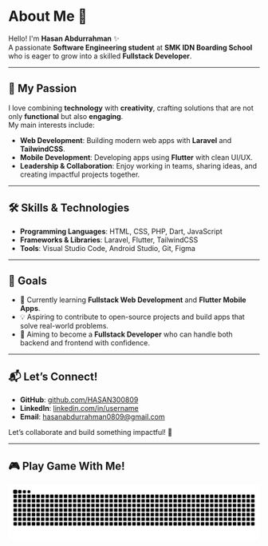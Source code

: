 # About Me 👋  

Hello! I'm **Hasan Abdurrahman** ✨  
A passionate **Software Engineering student** at **SMK IDN Boarding School** who is eager to grow into a skilled **Fullstack Developer**.  

---

## 🌟 My Passion  
I love combining **technology** with **creativity**, crafting solutions that are not only **functional** but also **engaging**.  
My main interests include:  
- **Web Development**: Building modern web apps with **Laravel** and **TailwindCSS**.  
- **Mobile Development**: Developing apps using **Flutter** with clean UI/UX.  
- **Leadership & Collaboration**: Enjoy working in teams, sharing ideas, and creating impactful projects together.  

---

## 🛠 Skills & Technologies  
- **Programming Languages**: HTML, CSS, PHP, Dart, JavaScript
- **Frameworks & Libraries**: Laravel, Flutter, TailwindCSS  
- **Tools**: Visual Studio Code, Android Studio, Git, Figma  

---

## 🚀 Goals  
- 🌱 Currently learning **Fullstack Web Development** and **Flutter Mobile Apps**.  
- 💡 Aspiring to contribute to open-source projects and build apps that solve real-world problems.  
- 🎯 Aiming to become a **Fullstack Developer** who can handle both backend and frontend with confidence.  

---

## 📬 Let’s Connect!  
- **GitHub**: [github.com/HASAN300809](https://github.com/HASAN300809)  
- **LinkedIn**: [linkedin.com/in/username](https://www.linkedin.com/in/hasan-abdurrahman-/)  
- **Email**: hasanabdurrahman0809@gmail.com  

Let’s collaborate and build something impactful! 🌟  

---

## 🎮 Play Game With Me!

<img src="https://raw.githubusercontent.com/HASAN300809/HASAN300809/output/snake.svg" alt="Snake animation" />
